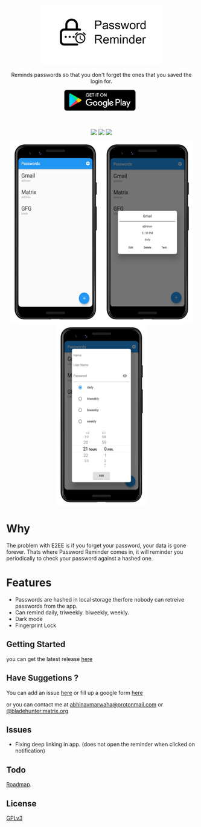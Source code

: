 <br>

<p align='center'>
<img height="158"  src="fastlane/metadata/android/en-US/images/featureGraphic.png"/>
</p>

<p align='center'>
Reminds passwords so that you don't forget the ones that you saved the login for.
</p>

<p align='center'>
    <a href='https://play.google.com/store/apps/details?id=com.abhinavmarwaha.passwordreminder'>
        <img  height="56"  alt='Get it on Google Play' style="padding-right:8px;" src='assets/get-it-on-play-store.png' />
    </a>
</p>

<br>

<p align='center'>
    <img src="https://img.shields.io/github/license/abhinavmarwaha/passwordreminder"/>
    <img src="https://img.shields.io/github/v/release/abhinavmarwaha/passwordreminder?include_prereleases"/>
    <a href="https://codemagic.io/apps/5f572d13e2db274f69c660d1/5f572d13e2db274f69c660d0/latest_build"><img src="https://api.codemagic.io/apps/5f572d13e2db274f69c660d1/5f572d13e2db274f69c660d0/status_badge.svg"/></a>
</p>

<p align='center'> 
    <img src="fastlane/metadata/android/en-US/images/phoneScreenshots/1.png" height=480px/>
    <img src="fastlane/metadata/android/en-US/images/phoneScreenshots/2.png" height=480px/>
    <img src="fastlane/metadata/android/en-US/images/phoneScreenshots/3.png" height=480px/> 
</p>


# Why

The problem with E2EE is if you forget your password, your data is gone forever. Thats where Password Reminder comes in, it will reminder you periodically to check your password against a hashed one.

# Features

* Passwords are hashed in local storage therfore nobody can retreive passwords from the app.
* Can remind daily, triweekly. biweekly, weekly.
* Dark mode
* Fingerprint Lock

## Getting Started

you can get the latest release [here](https://github.com/abhinavmarwaha/passwordreminder/releases)

## Have Suggetions ?

You can add an issue [here](https://github.com/abhinavmarwaha/passwordreminder/issues) or fill up a google form [here](https://forms.gle/2Z9JiPAFSqsuu4zg6)

or you can contact me at abhinavmarwaha@protonmail.com or [@bladehunter:matrix.org](https://matrix.to/#/@bladehunter:matrix.org)

## Issues

* Fixing deep linking in app. (does not open the reminder when clicked on notification)

## Todo

[Roadmap](https://github.com/abhinavmarwaha/passwordreminder/projects/2).

## License

[GPLv3](https://www.gnu.org/licenses/gpl-3.0.en.html)
